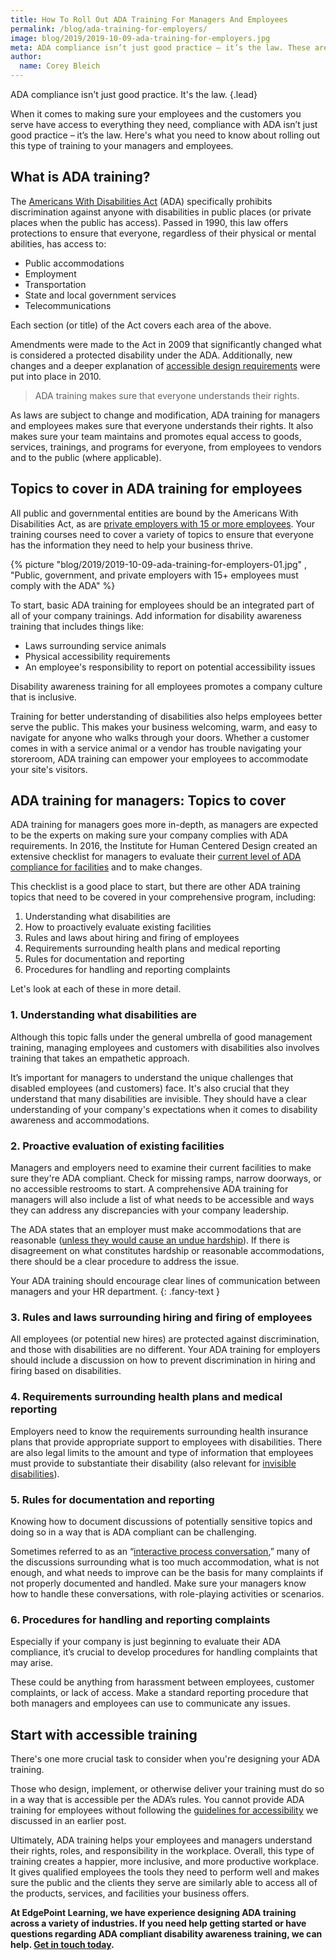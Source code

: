 ```yaml
---
title: How To Roll Out ADA Training For Managers And Employees
permalink: /blog/ada-training-for-employers/
image: blog/2019/2019-10-09-ada-training-for-employers.jpg
meta: ADA compliance isn’t just good practice – it’s the law. These are the topics your ADA training needs to cover for both employees and managers.
author:
  name: Corey Bleich 
---
```

ADA compliance isn't just good practice. It's the law.
{.lead}

When it comes to making sure your employees and the customers you serve have access to everything they need, compliance with ADA isn’t just good practice – it’s the law. Here's what you need to know about rolling out this type of training to your managers and employees.

## What is ADA training? 

The [Americans With Disabilities Act](https://adata.org/learn-about-ada) (ADA) specifically prohibits discrimination against anyone with disabilities in public places (or private places when the public has access). Passed in 1990, this law offers protections to ensure that everyone, regardless of their physical or mental abilities, has access to:

* Public accommodations
* Employment
* Transportation
* State and local government services
* Telecommunications

Each section (or title) of the Act covers each area of the above. 

Amendments were made to the Act in 2009 that significantly changed what is considered a protected disability under the ADA. Additionally, new changes and a deeper explanation of [accessible design requirements](https://www.ada.gov/2010ADAstandards_index.htm) were put into place in 2010.

>ADA training makes sure that everyone understands their rights.

As laws are subject to change and modification, ADA training for managers and employees makes sure that everyone understands their rights. It also makes sure your team maintains and promotes equal access to goods, services, trainings, and programs for everyone, from employees to vendors and to the public (where applicable). 

## Topics to cover in ADA training for employees 

All public and governmental entities are bound by the Americans With Disabilities Act, as are [private employers with 15 or more employees](https://adata.org/faq-search?keys=&tid=All&tid_1=All&spmsde_field1=). Your training courses need to cover a variety of topics to ensure that everyone has the information they need to help your business thrive.

{% picture  "blog/2019/2019-10-09-ada-training-for-employers-01.jpg" , "Public, government, and private employers with 15+ employees must comply with the ADA" %}

To start, basic ADA training for employees should be an integrated part of all of your company trainings. Add information for disability awareness training that includes things like:

* Laws surrounding service animals
* Physical accessibility requirements
* An employee's responsibility to report on potential accessibility issues 

Disability awareness training for all employees promotes a company culture that is inclusive. 

Training for better understanding of disabilities also helps employees better serve the public. This makes your business welcoming, warm, and easy to navigate for anyone who walks through your doors. Whether a customer comes in with a service animal or a vendor has trouble navigating your storeroom, ADA training can empower your employees to accommodate your site's visitors. 

## ADA training for managers: Topics to cover 

ADA training for managers goes more in-depth, as managers are expected to be the experts on making sure your company complies with ADA requirements. In 2016, the Institute for Human Centered Design created an extensive checklist for managers to evaluate their [current level of ADA compliance for facilities](https://www.adachecklist.org/doc/fullchecklist/ada-checklist.pdf) and to make changes. 

This checklist is a good place to start, but there are other ADA training topics that need to be covered in your comprehensive program, including: 

1. Understanding what disabilities are 
2. How to proactively evaluate existing facilities
3. Rules and laws about hiring and firing of employees
4. Requirements surrounding health plans and medical reporting
5. Rules for documentation and reporting 
6. Procedures for handling and reporting complaints

Let's look at each of these in more detail. 

### 1. Understanding what disabilities are

Although this topic falls under the general umbrella of good management training, managing employees and customers with disabilities also involves training that takes an empathetic approach. 

It’s important for managers to understand the unique challenges that disabled employees (and customers) face. It's also crucial that they understand that many disabilities are invisible. They should have a clear understanding of your company's expectations when it comes to disability awareness and accommodations. 

### 2. Proactive evaluation of existing facilities

Managers and employers need to examine their current facilities to make sure they're ADA compliant. Check for missing ramps, narrow doorways, or no accessible restrooms to start. A comprehensive ADA training for managers will also include a list of what needs to be accessible and ways they can address any discrepancies with your company leadership.

The ADA states that an employer must make accommodations that are reasonable ([unless they would cause an undue hardship](https://www.eeoc.gov/policy/docs/accommodation.html)). If there is disagreement on what constitutes hardship or reasonable accommodations, there should be a clear procedure to address the issue. 

Your ADA training should encourage clear lines of communication between managers and your HR department. 
{: .fancy-text }

### 3. Rules and laws surrounding hiring and firing of employees

All employees (or potential new hires) are protected against discrimination, and those with disabilities are no different.
Your ADA training for employers should include a discussion on how to prevent discrimination in hiring and firing based on disabilities.

### 4. Requirements surrounding health plans and medical reporting

Employers need to know the requirements surrounding health insurance plans that provide appropriate support to employees with disabilities. 
There are also legal limits to the amount and type of information that employees must provide to substantiate their disability (also relevant for [invisible disabilities](https://invisibledisabilities.org/what-is-an-invisible-disability/)).

### 5. Rules for documentation and reporting

Knowing how to document discussions of potentially sensitive topics and doing so in a way that is ADA compliant can be challenging. 

Sometimes referred to as an “[interactive process conversation](https://www.schwabe.com/newsroom-publications-13017),” many of the discussions surrounding what is too much accommodation, what is not enough, and what needs to improve can be the basis for many complaints if not properly documented and handled. Make sure your managers know how to handle these conversations, with role-playing activities or scenarios. 

### 6. Procedures for handling and reporting complaints

Especially if your company is just beginning to evaluate their ADA compliance, it’s crucial to develop procedures for handling complaints that may arise. 

These could be anything from harassment between employees, customer complaints, or lack of access. Make a standard reporting procedure that both managers and employees can use to communicate any issues. 

## Start with accessible training

There's one more crucial task to consider when you're designing your ADA training. 

Those who design, implement, or otherwise deliver your training must do so in a way that is accessible per the ADA’s rules. You cannot provide ADA training for employees without following the [guidelines for accessibility](/blog/accessible-elearning-programs/) we discussed in an earlier post.  

Ultimately, ADA training helps your employees and managers understand their rights, roles, and responsibility in the workplace. Overall, this type of training creates a happier, more inclusive, and more productive workplace. It gives qualified employees the tools they need to perform well and makes sure the public and the clients they serve are similarly able to access all of the products, services, and facilities your business offers.

<strong>At EdgePoint Learning, we have experience designing ADA training across a variety of industries. If you need help getting started or have questions regarding ADA compliant disability awareness training, we can help. [Get in touch today](/contact/).</strong>